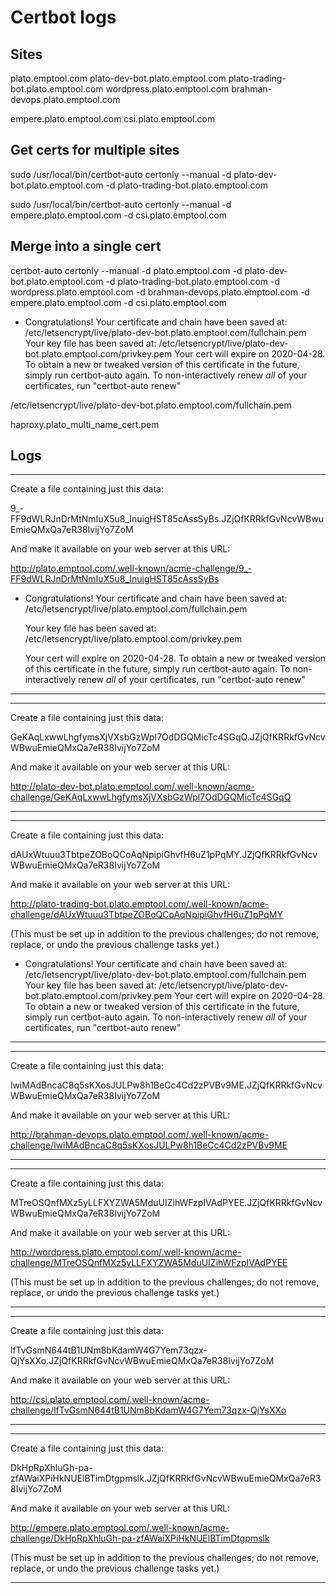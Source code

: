 # Certbot logs

## Sites

plato.emptool.com
plato-dev-bot.plato.emptool.com
plato-trading-bot.plato.emptool.com
wordpress.plato.emptool.com
brahman-devops.plato.emptool.com

empere.plato.emptool.com 
csi.plato.emptool.com

## Get certs for multiple sites

sudo /usr/local/bin/certbot-auto certonly --manual -d plato-dev-bot.plato.emptool.com -d plato-trading-bot.plato.emptool.com

sudo /usr/local/bin/certbot-auto certonly --manual -d empere.plato.emptool.com -d csi.plato.emptool.com

## Merge into a single cert

certbot-auto certonly --manual -d plato.emptool.com -d plato-dev-bot.plato.emptool.com -d plato-trading-bot.plato.emptool.com -d wordpress.plato.emptool.com -d brahman-devops.plato.emptool.com -d empere.plato.emptool.com -d csi.plato.emptool.com

 - Congratulations! Your certificate and chain have been saved at:
   /etc/letsencrypt/live/plato-dev-bot.plato.emptool.com/fullchain.pem
   Your key file has been saved at:
   /etc/letsencrypt/live/plato-dev-bot.plato.emptool.com/privkey.pem
   Your cert will expire on 2020-04-28. To obtain a new or tweaked
   version of this certificate in the future, simply run certbot-auto
   again. To non-interactively renew *all* of your certificates, run
   "certbot-auto renew"


/etc/letsencrypt/live/plato-dev-bot.plato.emptool.com/fullchain.pem

haproxy.plato_multi_name_cert.pem

## Logs

- - - - - - - - - - - - - - - - - - - - - - - - - - - - - - - - - - - - - - - -
Create a file containing just this data:

9_-FF9dWLRJnDrMtNmIuX5u8_InuigHST85cAssSyBs.JZjQfKRRkfGvNcvWBwuEmieQMxQa7eR38IvijYo7ZoM

And make it available on your web server at this URL:

http://plato.emptool.com/.well-known/acme-challenge/9_-FF9dWLRJnDrMtNmIuX5u8_InuigHST85cAssSyBs

 - Congratulations! Your certificate and chain have been saved at:
   /etc/letsencrypt/live/plato.emptool.com/fullchain.pem
   
   Your key file has been saved at:
   /etc/letsencrypt/live/plato.emptool.com/privkey.pem
   
   Your cert will expire on 2020-04-28. To obtain a new or tweaked
   version of this certificate in the future, simply run certbot-auto
   again. To non-interactively renew *all* of your certificates, run
   "certbot-auto renew"

- - - - - - - - - - - - - - - - - - - - - - - - - - - - - - - - - - - - - - - -



- - - - - - - - - - - - - - - - - - - - - - - - - - - - - - - - - - - - - - - -
Create a file containing just this data:

GeKAqLxwwLhgfymsXjVXsbGzWpI7OdDGQMicTc4SGqQ.JZjQfKRRkfGvNcvWBwuEmieQMxQa7eR38IvijYo7ZoM

And make it available on your web server at this URL:

http://plato-dev-bot.plato.emptool.com/.well-known/acme-challenge/GeKAqLxwwLhgfymsXjVXsbGzWpI7OdDGQMicTc4SGqQ

- - - - - - - - - - - - - - - - - - - - - - - - - - - - - - - - - - - - - - - -

- - - - - - - - - - - - - - - - - - - - - - - - - - - - - - - - - - - - - - - -
Create a file containing just this data:

dAUxWtuuu3TbtpeZOBoQCoAqNpipiGhvfH6uZ1pPqMY.JZjQfKRRkfGvNcvWBwuEmieQMxQa7eR38IvijYo7ZoM

And make it available on your web server at this URL:

http://plato-trading-bot.plato.emptool.com/.well-known/acme-challenge/dAUxWtuuu3TbtpeZOBoQCoAqNpipiGhvfH6uZ1pPqMY

(This must be set up in addition to the previous challenges; do not remove,
replace, or undo the previous challenge tasks yet.)

 - Congratulations! Your certificate and chain have been saved at:
   /etc/letsencrypt/live/plato-dev-bot.plato.emptool.com/fullchain.pem
   Your key file has been saved at:
   /etc/letsencrypt/live/plato-dev-bot.plato.emptool.com/privkey.pem
   Your cert will expire on 2020-04-28. To obtain a new or tweaked
   version of this certificate in the future, simply run certbot-auto
   again. To non-interactively renew *all* of your certificates, run
   "certbot-auto renew"


- - - - - - - - - - - - - - - - - - - - - - - - - - - - - - - - - - - - - - - -


- - - - - - - - - - - - - - - - - - - - - - - - - - - - - - - - - - - - - - - -
Create a file containing just this data:

lwiMAdBncaC8q5sKXosJULPw8h1BeCc4Cd2zPVBv9ME.JZjQfKRRkfGvNcvWBwuEmieQMxQa7eR38IvijYo7ZoM

And make it available on your web server at this URL:

http://brahman-devops.plato.emptool.com/.well-known/acme-challenge/lwiMAdBncaC8q5sKXosJULPw8h1BeCc4Cd2zPVBv9ME

- - - - - - - - - - - - - - - - - - - - - - - - - - - - - - - - - - - - - - - -


- - - - - - - - - - - - - - - - - - - - - - - - - - - - - - - - - - - - - - - -
Create a file containing just this data:

MTreOSQnfMXz5yLLFXYZWA5MduUIZihWFzpIVAdPYEE.JZjQfKRRkfGvNcvWBwuEmieQMxQa7eR38IvijYo7ZoM

And make it available on your web server at this URL:

http://wordpress.plato.emptool.com/.well-known/acme-challenge/MTreOSQnfMXz5yLLFXYZWA5MduUIZihWFzpIVAdPYEE

(This must be set up in addition to the previous challenges; do not remove,
replace, or undo the previous challenge tasks yet.)

- - - - - - - - - - - - - - - - - - - - - - - - - - - - - - - - - - - - - - - -


- - - - - - - - - - - - - - - - - - - - - - - - - - - - - - - - - - - - - - - -
Create a file containing just this data:

lfTvGsmN644tB1UNm8bKdamW4G7Yem73qzx-QjYsXXo.JZjQfKRRkfGvNcvWBwuEmieQMxQa7eR38IvijYo7ZoM

And make it available on your web server at this URL:

http://csi.plato.emptool.com/.well-known/acme-challenge/lfTvGsmN644tB1UNm8bKdamW4G7Yem73qzx-QjYsXXo

- - - - - - - - - - - - - - - - - - - - - - - - - - - - - - - - - - - - - - - -


- - - - - - - - - - - - - - - - - - - - - - - - - - - - - - - - - - - - - - - -
Create a file containing just this data:

DkHpRpXhluGh-pa-zfAWaiXPiHkNUElBTimDtgpmslk.JZjQfKRRkfGvNcvWBwuEmieQMxQa7eR38IvijYo7ZoM

And make it available on your web server at this URL:

http://empere.plato.emptool.com/.well-known/acme-challenge/DkHpRpXhluGh-pa-zfAWaiXPiHkNUElBTimDtgpmslk

(This must be set up in addition to the previous challenges; do not remove,
replace, or undo the previous challenge tasks yet.)

- - - - - - - - - - - - - - - - - - - - - - - - - - - - - - - - - - - - - - - -
